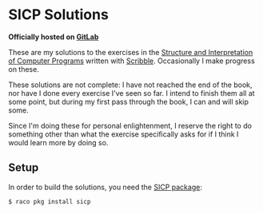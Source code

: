 # SICP Solutions

**Officially hosted on [GitLab](http://zthomae.gitlab.io/sicp/)**

These are my solutions to the exercises in the
[Structure and Interpretation of Computer Programs](https://mitpress.mit.edu/sicp/full-text/book/book.html)
written with [Scribble](http://docs.racket-lang.org/scribble/). Occasionally
I make progress on these.

These solutions are not complete: I have not reached the end of the book, nor
have I done every exercise I've seen so far. I intend to finish them all at
some point, but during my first pass through the book, I can and will skip
some.

Since I'm doing these for personal enlightenment, I reserve the right to do
something other than what the exercise specifically asks for if I think I
would learn more by doing so.

## Setup

In order to build the solutions, you need the [SICP package](https://github.com/sicp-lang/sicp):

```
$ raco pkg install sicp
```
